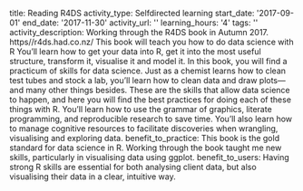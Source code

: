 title: Reading R4DS
activity_type: Selfdirected learning
start_date: '2017-09-01'
end_date: '2017-11-30'
activity_url: ''
learning_hours: '4'
tags: ''
activity_description: Working through the R4DS book in Autumn 2017. https//r4ds.had.co.nz/
  This book will teach you how to do data science with R You’ll learn how to get your
  data into R, get it into the most useful structure, transform it, visualise it and
  model it. In this book, you will find a practicum of skills for data science. Just
  as a chemist learns how to clean test tubes and stock a lab, you’ll learn how to
  clean data and draw plots—and many other things besides. These are the skills that
  allow data science to happen, and here you will find the best practices for doing
  each of these things with R. You’ll learn how to use the grammar of graphics, literate
  programming, and reproducible research to save time. You’ll also learn how to manage
  cognitive resources to facilitate discoveries when wrangling, visualising and exploring
  data.
benefit_to_practice: This book is the gold standard for data science in R. Working
  through the book taught me new skills, particularly in visualising data using ggplot.
benefit_to_users: Having strong R skills are essential for both analysing client data,
  but also visualising their data in a clear, intuitive way.
